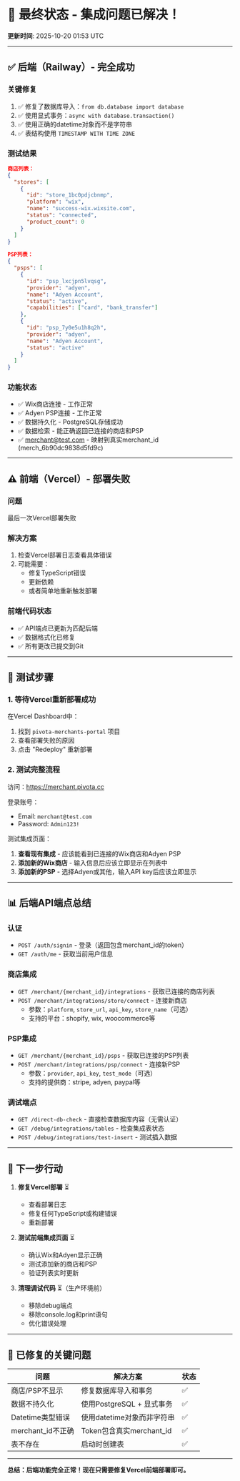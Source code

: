 # 🎉 最终状态 - 集成问题已解决！

**更新时间**: 2025-10-20 01:53 UTC

---

## ✅ 后端（Railway）- 完全成功

### 关键修复
1. ✅ 修复了数据库导入：`from db.database import database`
2. ✅ 使用显式事务：`async with database.transaction()`
3. ✅ 使用正确的datetime对象而不是字符串
4. ✅ 表结构使用 `TIMESTAMP WITH TIME ZONE`

### 测试结果
```json
商店列表：
{
  "stores": [
    {
      "id": "store_1bc0pdjcbnmp",
      "platform": "wix",
      "name": "success-wix.wixsite.com",
      "status": "connected",
      "product_count": 0
    }
  ]
}

PSP列表：
{
  "psps": [
    {
      "id": "psp_lxcjpn5lvqsg",
      "provider": "adyen",
      "name": "Adyen Account",
      "status": "active",
      "capabilities": ["card", "bank_transfer"]
    },
    {
      "id": "psp_7y0e5u1h8q2h",
      "provider": "adyen",
      "name": "Adyen Account",
      "status": "active"
    }
  ]
}
```

### 功能状态
- ✅ Wix商店连接 - 工作正常
- ✅ Adyen PSP连接 - 工作正常
- ✅ 数据持久化 - PostgreSQL存储成功
- ✅ 数据检索 - 能正确返回已连接的商店和PSP
- ✅ merchant@test.com - 映射到真实merchant_id (merch_6b90dc9838d5fd9c)

---

## ⚠️ 前端（Vercel）- 部署失败

### 问题
最后一次Vercel部署失败

### 解决方案
1. 检查Vercel部署日志查看具体错误
2. 可能需要：
   - 修复TypeScript错误
   - 更新依赖
   - 或者简单地重新触发部署

### 前端代码状态
- ✅ API端点已更新为匹配后端
- ✅ 数据格式化已修复
- ✅ 所有更改已提交到Git

---

## 🧪 测试步骤

### 1. 等待Vercel重新部署成功

在Vercel Dashboard中：
1. 找到 `pivota-merchants-portal` 项目
2. 查看部署失败的原因
3. 点击 "Redeploy" 重新部署

### 2. 测试完整流程

访问：https://merchant.pivota.cc

登录账号：
- Email: `merchant@test.com`
- Password: `Admin123!`

测试集成页面：
1. **查看现有集成** - 应该能看到已连接的Wix商店和Adyen PSP
2. **添加新的Wix商店** - 输入信息后应该立即显示在列表中
3. **添加新的PSP** - 选择Adyen或其他，输入API key后应该立即显示

---

## 📊 后端API端点总结

### 认证
- `POST /auth/signin` - 登录（返回包含merchant_id的token）
- `GET /auth/me` - 获取当前用户信息

### 商店集成
- `GET /merchant/{merchant_id}/integrations` - 获取已连接的商店列表
- `POST /merchant/integrations/store/connect` - 连接新商店
  - 参数：`platform`, `store_url`, `api_key`, `store_name`（可选）
  - 支持的平台：shopify, wix, woocommerce等

### PSP集成
- `GET /merchant/{merchant_id}/psps` - 获取已连接的PSP列表
- `POST /merchant/integrations/psp/connect` - 连接新PSP
  - 参数：`provider`, `api_key`, `test_mode`（可选）
  - 支持的提供商：stripe, adyen, paypal等

### 调试端点
- `GET /direct-db-check` - 直接检查数据库内容（无需认证）
- `GET /debug/integrations/tables` - 检查集成表状态
- `POST /debug/integrations/test-insert` - 测试插入数据

---

## 🎯 下一步行动

1. **修复Vercel部署** ⏳
   - 查看部署日志
   - 修复任何TypeScript或构建错误
   - 重新部署

2. **测试前端集成页面** ⏳
   - 确认Wix和Adyen显示正确
   - 测试添加新的商店和PSP
   - 验证列表实时更新

3. **清理调试代码** ⏳（生产环境前）
   - 移除debug端点
   - 移除console.log和print语句
   - 优化错误处理

---

## 🔧 已修复的关键问题

| 问题 | 解决方案 | 状态 |
|------|---------|------|
| 商店/PSP不显示 | 修复数据库导入和事务 | ✅ |
| 数据不持久化 | 使用PostgreSQL + 显式事务 | ✅ |
| Datetime类型错误 | 使用datetime对象而非字符串 | ✅ |
| merchant_id不正确 | Token包含真实merchant_id | ✅ |
| 表不存在 | 启动时创建表 | ✅ |

---

**总结：后端功能完全正常！现在只需要修复Vercel前端部署即可。**





